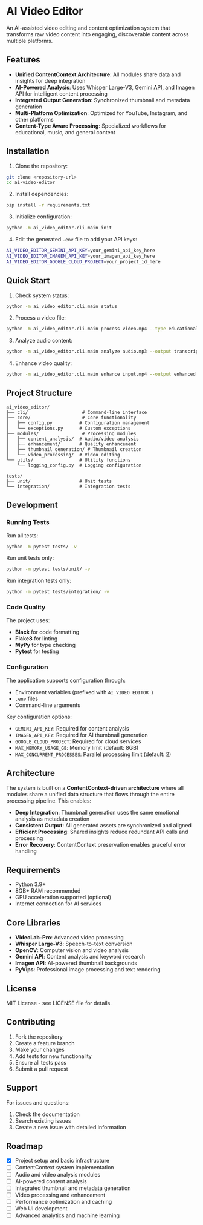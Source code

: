 # AI Video Editor

An AI-assisted video editing and content optimization system that transforms raw video content into engaging, discoverable content across multiple platforms.

## Features

- **Unified ContentContext Architecture**: All modules share data and insights for deep integration
- **AI-Powered Analysis**: Uses Whisper Large-V3, Gemini API, and Imagen API for intelligent content processing
- **Integrated Output Generation**: Synchronized thumbnail and metadata generation
- **Multi-Platform Optimization**: Optimized for YouTube, Instagram, and other platforms
- **Content-Type Aware Processing**: Specialized workflows for educational, music, and general content

## Installation

1. Clone the repository:
```bash
git clone <repository-url>
cd ai-video-editor
```

2. Install dependencies:
```bash
pip install -r requirements.txt
```

3. Initialize configuration:
```bash
python -m ai_video_editor.cli.main init
```

4. Edit the generated `.env` file to add your API keys:
```bash
AI_VIDEO_EDITOR_GEMINI_API_KEY=your_gemini_api_key_here
AI_VIDEO_EDITOR_IMAGEN_API_KEY=your_imagen_api_key_here
AI_VIDEO_EDITOR_GOOGLE_CLOUD_PROJECT=your_project_id_here
```

## Quick Start

1. Check system status:
```bash
python -m ai_video_editor.cli.main status
```

2. Process a video file:
```bash
python -m ai_video_editor.cli.main process video.mp4 --type educational --quality high
```

3. Analyze audio content:
```bash
python -m ai_video_editor.cli.main analyze audio.mp3 --output transcript.txt
```

4. Enhance video quality:
```bash
python -m ai_video_editor.cli.main enhance input.mp4 --output enhanced.mp4
```

## Project Structure

```
ai_video_editor/
├── cli/                    # Command-line interface
├── core/                   # Core functionality
│   ├── config.py          # Configuration management
│   └── exceptions.py      # Custom exceptions
├── modules/                # Processing modules
│   ├── content_analysis/  # Audio/video analysis
│   ├── enhancement/       # Quality enhancement
│   ├── thumbnail_generation/ # Thumbnail creation
│   └── video_processing/  # Video editing
└── utils/                 # Utility functions
    └── logging_config.py  # Logging configuration

tests/
├── unit/                  # Unit tests
└── integration/           # Integration tests
```

## Development

### Running Tests

Run all tests:
```bash
python -m pytest tests/ -v
```

Run unit tests only:
```bash
python -m pytest tests/unit/ -v
```

Run integration tests only:
```bash
python -m pytest tests/integration/ -v
```

### Code Quality

The project uses:
- **Black** for code formatting
- **Flake8** for linting
- **MyPy** for type checking
- **Pytest** for testing

### Configuration

The application supports configuration through:
- Environment variables (prefixed with `AI_VIDEO_EDITOR_`)
- `.env` files
- Command-line arguments

Key configuration options:
- `GEMINI_API_KEY`: Required for content analysis
- `IMAGEN_API_KEY`: Required for AI thumbnail generation
- `GOOGLE_CLOUD_PROJECT`: Required for cloud services
- `MAX_MEMORY_USAGE_GB`: Memory limit (default: 8GB)
- `MAX_CONCURRENT_PROCESSES`: Parallel processing limit (default: 2)

## Architecture

The system is built on a **ContentContext-driven architecture** where all modules share a unified data structure that flows through the entire processing pipeline. This enables:

- **Deep Integration**: Thumbnail generation uses the same emotional analysis as metadata creation
- **Consistent Output**: All generated assets are synchronized and aligned
- **Efficient Processing**: Shared insights reduce redundant API calls and processing
- **Error Recovery**: ContentContext preservation enables graceful error handling

## Requirements

- Python 3.9+
- 8GB+ RAM recommended
- GPU acceleration supported (optional)
- Internet connection for AI services

## Core Libraries

- **VideoLab-Pro**: Advanced video processing
- **Whisper Large-V3**: Speech-to-text conversion
- **OpenCV**: Computer vision and video analysis
- **Gemini API**: Content analysis and keyword research
- **Imagen API**: AI-powered thumbnail backgrounds
- **PyVips**: Professional image processing and text rendering

## License

MIT License - see LICENSE file for details.

## Contributing

1. Fork the repository
2. Create a feature branch
3. Make your changes
4. Add tests for new functionality
5. Ensure all tests pass
6. Submit a pull request

## Support

For issues and questions:
1. Check the documentation
2. Search existing issues
3. Create a new issue with detailed information

## Roadmap

- [x] Project setup and basic infrastructure
- [ ] ContentContext system implementation
- [ ] Audio and video analysis modules
- [ ] AI-powered content analysis
- [ ] Integrated thumbnail and metadata generation
- [ ] Video processing and enhancement
- [ ] Performance optimization and caching
- [ ] Web UI development
- [ ] Advanced analytics and machine learning